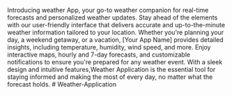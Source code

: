 Introducing weather App, your go-to weather companion for real-time forecasts and personalized weather updates. Stay ahead of the elements with our user-friendly interface that delivers accurate and up-to-the-minute weather information tailored to your location. Whether you're planning your day, a weekend getaway, or a vacation, [Your App Name] provides detailed insights, including temperature, humidity, wind speed, and more. Enjoy interactive maps, hourly and 7-day forecasts, and customizable notifications to ensure you're prepared for any weather event. With a sleek design and intuitive features,Weather Application is the essential tool for staying informed and making the most of every day, no matter what the forecast holds. # Weather-Application
